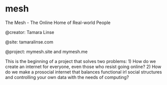 # mesh
The Mesh - The Online Home of Real-world People

@creator: Tamara Linse

@site: tamaralinse.com

@project: mymesh.site and mymesh.me

This is the beginning of a project that solves two problems: 1) How do we create an internet for everyone, even those who resist going online? 2) How do we make a prosocial internet that balances functional irl social structures and controlling your own data with the needs of computing?

